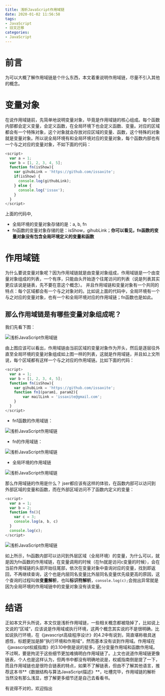 ```yaml
---
title: 浅析JavaScript作用域链
date: 2020-01-02 11:56:58
tags:
- JavaScript
- 旧文迁移
categories:
- JavaScript
---
```



# 前言
为可以大概了解作用域链是个什么东西，本文着重说明作用域链，尽量不引入其他的概念。

<!-- more -->

# 变量对象
在说作用域链前，先简单地说明变量对象，毕竟是作用域链的核心组成。每个函数内部都会定义变量，会定义函数，在全局环境下也会定义函数、变量。对应的区域都会有一个特殊对象，这个对象就会存放对应区域的变量、函数，这个特殊的对象就是变量对象。所以说全局环境有和全局环境对应的变量对象，每个函数内部也有一个与之对应的变量对象，不如下面的代码：
```js
<script>
  var a = 1;
  var b = [1, 2, 3, 4, 5];
  function fn(isShow){
    var gihubLink = 'https://github.com/issaxite';
    if(isShow) {
      console.log(githubLink);
    } else {
      console.log('issax');
    }
  }
</script>
```
上面的代码中,
- 全局环境的变量对象存储的是：a, b, fn
- fn函数的变量对象存储的是：isShow，gihubLink；**你可以看见，fn函数的变量对象没有包含全局环境定义的变量和函数**

# 作用域链
为什么要说变量对象呢？因为作用域链就是由变量对象组成，作用域链是一个由变量对象组成的列表，一个有序，只能由头开始逐个往尾访问的列表（说是列表其实更应该说是链表，先不要在意这个概念）。
并且作用域链和变量对象有一个共同的特点：每个区域都会有一个与之对象对的。比如说上面的代码中，全局环境有一个与之对应的变量对象，也有一个和全局环境对应的作用域链；fn函数也是如此。

## 那么作用域链是有哪些变量对象组成呢？
我们先看下图：

<img src="2838289-ea22086b2a47a918.png" alt="浅析JavaScript作用域链"/>

由上图应该可以看出，作用域链由当前区域的变量对象作为开头，然后是逐层往外直至全局环境的变量对象组成如上图一样的列表，这就是作用域链，并且如上文所说，每个区域都有这样一个与之对应的作用域链。比如下面的代码：
```js
<script>
  var a = 1;
  var b = [1, 2, 3, 4, 5];
  function fn(isShow){
    var gihubLink = 'https://github.com/issaxite';
    function fn1(param1, param2){
        var mailLink = 'issaxite@gmail.com';
    }
  }
</script>
```
- fn1函数的作用域链：
<img src="2838289-b0a1699c6beb4b74.png" alt="浅析JavaScript作用域链"/>

- fn的作用域链：
<img src="2838289-9fdc6ccc56ef3e26.png" alt="浅析JavaScript作用域链"/>

- 全局环境的作用域链
<img src="2838289-828698a0bf9bc1b4.png" alt="浅析JavaScript作用域链"/>

那么作用域链的作用是什么？
jser都应该有这样的体验，在函数内部可以访问到外部区域的变量和函数，而在外部区域访问不了函数内定义的变量：
```js
<script>
  var a = 1;
  var b = 2;
  function fn(){
    var c = 3;
    console.log(a, b, c)
  }
  console.log(c);
</script>
```

<img src="2838289-2a0bdcdf12428f9a.png" alt="浅析JavaScript作用域链"/>

如上所示，fn函数内部可以访问到外层区域（全局环境）的变量，为什么可以，就是因为fn函数的作用域链，在变量调用的时候（在fn就是访问c变量的时候），会在当前作用域链的头部开始往尾部，依次在变量对象中查询对应的变量，找到即返回，不再继续查询，这个也是内层同名变量比外层同名变量优先级更高的原因，这个查询的过程叫做**变量解析**，也叫**标识符解析**，`console.log(c);`会抛出异常就是因为全局环境的作用域链中的变量对象没有该变量。

# 结语
正如本文开头所说，本文仅是浅析作用域链，一些相关概念都被隐掉了，比如说上文说的“区域“，应该说是作用域或执行环境，这两个概念其实说的不是很明确，比如说执行环境，在《javascript高级程序设计》的4.2中有说到，简直堪称极具迷惑性，标题更加是醉”执行环境和作用域“，然而基本没有谈到作用域。作用域在《javascript权威指南》的3.10中倒是说的挺多，还分变量作用域和函数作用域。不过啊，要是拘泥于这些细节更加难搞明白作用域链了。上文也说道作用域链更像链表，个人也是这样认为，但两书中都没有明确地说是，权威指南倒是提了一下，而且作用域链也是很符合链表的特点，如果不了解链表，但由不了解其他语言，推荐这本书**《数据结构与算法JavaScript描述》**，吐槽完毕，作用域链的解析当然没有那么浅显，想了解更多细节还是自己去看看书。

有说得不对的，欢迎指出
